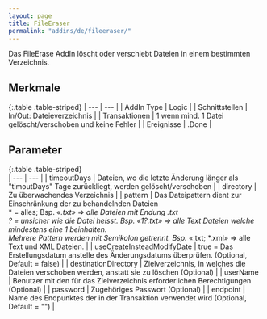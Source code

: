 ```yaml
---
layout: page
title: FileEraser
permalink: "addins/de/fileeraser/"
---
```


Das FileErase AddIn löscht oder verschiebt Dateien in einem bestimmten Verzeichnis.

## Merkmale

{:.table .table-striped}
| --- | --- |
| AddIn Type | Logic |
| Schnittstellen | In/Out: Dateieverzeichnis |
| Transaktionen | 1 wenn mind. 1 Datei gelöscht/verschoben und keine Fehler |
| Ereignisse | <Instanz>.Done |


## Parameter

{:.table .table-striped}                    
| --- | --- |
| timeoutDays | Dateien, wo die letzte Änderung länger als "timoutDays" Tage zurückliegt, werden gelöscht/verschoben |
| directory | Zu überwachendes Verzeichnis |
| pattern | Das Dateipattern dient zur Einschränkung der zu behandelnden Dateien<br /> * = alles; Bsp. «*.txt» => alle Dateien mit Endung .txt <br />? = unsicher wie die Datei heisst. Bsp. «1?.txt» => alle Text Dateien welche mindestens eine 1 beinhalten. <br />Mehrere Pattern werden mit Semikolon getrennt. Bsp. «*.txt; *.xml» => alle Text und XML Dateien. |
| useCreateInsteadModifyDate | true = Das Erstellungsdatum anstelle des Änderungsdatums überprüfen. (Optional, Default = false) |
| destinationDirectory | Zielverzeichnis, in welches die Dateien verschoben werden, anstatt sie zu löschen (Optional) |
| userName | Benutzer mit den für das Zielverzeichnis erforderlichen Berechtigungen (Optional) |
| password | Zugehöriges Passwort (Optional) |
| endpoint | Name des Endpunktes der in der Transaktion verwendet wird (Optional, Default = "") |

<!-- 
## Anwendungsbeispiele 

ToDo
-->

